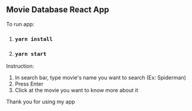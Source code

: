 ## Movie Database React App

To run app:

1.   ### `yarn install`
2.   ### `yarn start` 

Instruction:

1. In search bar, type movie's name you want to search (Ex: Spiderman)
2. Press Enter
3. Click at the movie you want to know more about it

Thank you for using my app